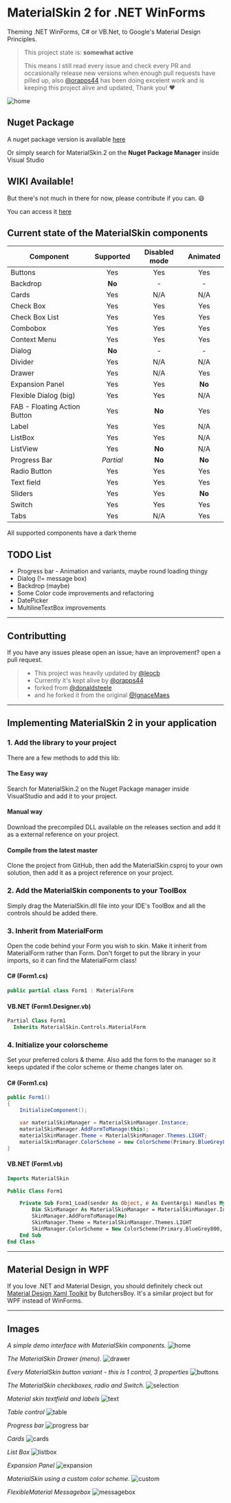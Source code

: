# MaterialSkin 2 for .NET WinForms

Theming .NET WinForms, C# or VB.Net, to Google's Material Design Principles.

> This project state is: **somewhat active**
>
> This means I still read every issue and check every PR and occasionally release new versions when enough pull requests have pilled up, also [@orapps44](https://github.com/orapps44) has been doing excelent work and is keeping this project alive and updated, Thank you! ❤️

![home](https://user-images.githubusercontent.com/77468294/119880367-7823a400-bf2c-11eb-9fae-4172a57b317f.png)

## Nuget Package

A nuget package version is available [here](https://www.nuget.org/packages/MaterialSkin.2/)

Or simply search for MaterialSkin.2 on the **Nuget Package Manager** inside Visual Studio

## WIKI Available!

But there's not much in there for now, please contribute if you can. :smile:

You can access it [here](https://github.com/leocb/MaterialSkin/wiki)

## Current state of the MaterialSkin components

| Component                    | Supported | Disabled mode | Animated |
| ---------------------------- | :-------: | :-----------: | :------: |
| Buttons                      |    Yes    |      Yes      |   Yes    |
| Backdrop                     |  **No**   |       -       |    -     |
| Cards                        |    Yes    |      N/A      |   N/A    |
| Check Box                    |    Yes    |      Yes      |   Yes    |
| Check Box List               |    Yes    |      Yes      |   Yes    |
| Combobox                     |    Yes    |      Yes      |   Yes    |
| Context Menu                 |    Yes    |      Yes      |   Yes    |
| Dialog                       |  **No**   |       -       |    -     |
| Divider                      |    Yes    |      N/A      |   N/A    |
| Drawer                       |    Yes    |      N/A      |   Yes    |
| Expansion Panel              |    Yes    |      Yes      |  **No**  |
| Flexible Dialog (big)        |    Yes    |      Yes      |   N/A    |
| FAB - Floating Action Button |    Yes    |    **No**     |   Yes    |
| Label                        |    Yes    |      Yes      |   N/A    |
| ListBox                      |    Yes    |      Yes      |   N/A    |
| ListView                     |    Yes    |    **No**     |   N/A    |
| Progress Bar                 |  _Partial_  |    **No**     |  **No**  |
| Radio Button                 |    Yes    |      Yes      |   Yes    |
| Text field                   |    Yes    |      Yes      |   Yes    |
| Sliders                      |    Yes    |      Yes      |  **No**  |
| Switch                       |    Yes    |      Yes      |   Yes    |
| Tabs                         |    Yes    |      N/A      |   Yes    |

All supported components have a dark theme

## TODO List

- Progress bar - Animation and variants, maybe round loading thingy
- Dialog (!= message box)
- Backdrop (maybe)
- Some Color code improvements and refactoring
- DatePicker
- MultilineTextBox improvements

---

## Contributting

If you have any issues please open an issue; have an improvement? open a pull request.

> - This project was heavily updated by [@leocb](https://github.com/leocb/MaterialSkin)
> - Currently it's kept alive by [@orapps44](https://github.com/orapps44/MaterialSkin)
> - forked from [@donaldsteele](https://github.com/donaldsteele/MaterialSkin)
> - and he forked it from the original [@IgnaceMaes](https://github.com/IgnaceMaes/MaterialSkin)

---

## Implementing MaterialSkin 2 in your application

### 1. Add the library to your project

There are a few methods to add this lib:

#### The Easy way

Search for MaterialSkin.2 on the Nuget Package manager inside VisualStudio and add it to your project.

#### Manual way

Download the precompiled DLL available on the releases section and add it as a external reference on your project.

#### Compile from the latest master

Clone the project from GitHub, then add the MaterialSkin.csproj to your own solution, then add it as a project reference on your project.
  
### 2. Add the MaterialSkin components to your ToolBox

Simply drag the MaterialSkin.dll file into your IDE's ToolBox and all the controls should be added there.

### 3. Inherit from MaterialForm

Open the code behind your Form you wish to skin. Make it inherit from MaterialForm rather than Form. Don't forget to put the library in your imports, so it can find the MaterialForm class!
  
#### C# (Form1.cs)

```cs
public partial class Form1 : MaterialForm
```
  
#### VB.NET (Form1.Designer.vb)

```vb
Partial Class Form1
  Inherits MaterialSkin.Controls.MaterialForm
```
  
### 4. Initialize your colorscheme

Set your preferred colors & theme. Also add the form to the manager so it keeps updated if the color scheme or theme changes later on.

#### C# (Form1.cs)

```cs
public Form1()
{
    InitializeComponent();

    var materialSkinManager = MaterialSkinManager.Instance;
    materialSkinManager.AddFormToManage(this);
    materialSkinManager.Theme = MaterialSkinManager.Themes.LIGHT;
    materialSkinManager.ColorScheme = new ColorScheme(Primary.BlueGrey800, Primary.BlueGrey900, Primary.BlueGrey500, Accent.LightBlue200, TextShade.WHITE);
}
```

#### VB.NET (Form1.vb)

```vb
Imports MaterialSkin

Public Class Form1

    Private Sub Form1_Load(sender As Object, e As EventArgs) Handles MyBase.Load
        Dim SkinManager As MaterialSkinManager = MaterialSkinManager.Instance
        SkinManager.AddFormToManage(Me)
        SkinManager.Theme = MaterialSkinManager.Themes.LIGHT
        SkinManager.ColorScheme = New ColorScheme(Primary.BlueGrey800, Primary.BlueGrey900, Primary.BlueGrey500, Accent.LightBlue200, TextShade.WHITE)
    End Sub
End Class
```

---

## Material Design in WPF

If you love .NET and Material Design, you should definitely check out [Material Design Xaml Toolkit](https://github.com/ButchersBoy/MaterialDesignInXamlToolkit) by ButchersBoy. It's a similar project but for WPF instead of WinForms.

---

## Images

*A simple demo interface with MaterialSkin components.*
![home](https://user-images.githubusercontent.com/77468294/119880367-7823a400-bf2c-11eb-9fae-4172a57b317f.png)

*The MaterialSkin Drawer (menu).*
![drawer](https://user-images.githubusercontent.com/77468294/119880600-b4570480-bf2c-11eb-9a83-e2d59b88bf22.png)

*Every MaterialSkin button variant - this is 1 control, 3 properties*
![buttons](https://user-images.githubusercontent.com/77468294/119880777-e1a3b280-bf2c-11eb-8042-45b767459b41.png)

*The MaterialSkin checkboxes, radio and Switch.*
![selection](https://user-images.githubusercontent.com/8310271/66237912-a0fa8400-e6cc-11e9-9fb8-2cb247d2eff1.png)

*Material skin textfield and labels*
![text](https://user-images.githubusercontent.com/77468294/119880909-06982580-bf2d-11eb-8257-5922a4e7c2eb.png)

*Table control*
![table](https://user-images.githubusercontent.com/8310271/66237915-a1931a80-e6cc-11e9-8e68-bc919f533366.png)

*Progress bar*
![progress bar](https://user-images.githubusercontent.com/77468294/119880969-131c7e00-bf2d-11eb-9ec6-b00e928e59ed.png)

*Cards*
![cards](https://user-images.githubusercontent.com/77468294/119881312-6f7f9d80-bf2d-11eb-93b8-e4dc58dc3a4e.png)

*List Box*
![listbox](https://user-images.githubusercontent.com/77468294/119881063-2891a800-bf2d-11eb-93d8-d0395dc1f19e.png)

*Expansion Panel*
![expansion](https://user-images.githubusercontent.com/77468294/119881153-419a5900-bf2d-11eb-95a2-ab29089acdd3.png)

*MaterialSkin using a custom color scheme.*
![custom](https://user-images.githubusercontent.com/77468294/119881411-8e7e2f80-bf2d-11eb-9fa3-883eceabfadc.png)

*FlexibleMaterial Messagebox*
![messagebox](https://user-images.githubusercontent.com/8310271/66238105-25e59d80-e6cd-11e9-88c9-5a21ceae1a5a.png)
